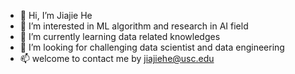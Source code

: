 - 👋 Hi, I’m Jiajie He
- 👀 I’m interested in ML algorithm and research in AI field
- 🌱 I’m currently learning data related knowledges
- 💞️ I’m looking for challenging data scientist and data engineering 
- 📫 welcome to contact me by jiajiehe@usc.edu

<!---
Richardwarriors/Richardwarriors is a ✨ special ✨ repository because its `README.md` (this file) appears on your GitHub profile.
You can click the Preview link to take a look at your changes.
--->
